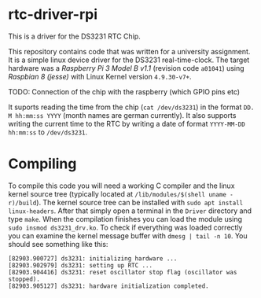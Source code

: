 # rtc-driver-rpi
This is a driver for the DS3231 RTC Chip.

This repository contains code that was written for a university assignment. It is a simple linux device driver for the DS3231 real-time-clock. The target hardware 
was a _Raspberry Pi 3 Model B v1.1_ (revision code `a01041`) using _Raspbian 8 (jesse)_ with Linux Kernel version `4.9.30-v7+`.

TODO: Connection of the chip with the raspberry (which GPIO pins etc)

It suports reading the time from the chip (`cat /dev/ds3231`) in the format `DD. M hh:mm:ss YYYY` (month names are german currently). It also supports writing the current time to the RTC by writing a date of format `YYYY-MM-DD hh:mm:ss` to `/dev/ds3231`.

# Compiling
To compile this code you will need a working C compiler and the linux kernel source
tree (typically located at `/lib/modules/$(shell uname -r)/build`). The kernel source tree can be installed with `sudo apt install linux-headers`. After that simply open a terminal in the `Driver` directory and type `make`. When the compilation finishes you can load the module using `sudo insmod ds3231_drv.ko`. To check if everything was loaded correctly you can examine the kernel message buffer with `dmesg | tail -n 10`. You should see something like this:
```
[82903.900727] ds3231: initializing hardware ...
[82903.902979] ds3231: setting up RTC ...
[82903.904416] ds3231: reset oscillator stop flag (oscillator was stopped).
[82903.905127] ds3231: hardware initialization completed.
```
